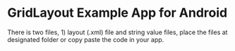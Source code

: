 # GridLayout Example App for Android

There is two files, 1) layout (.xml) file and string value files, place the files at designated folder or copy paste the code in your app.
